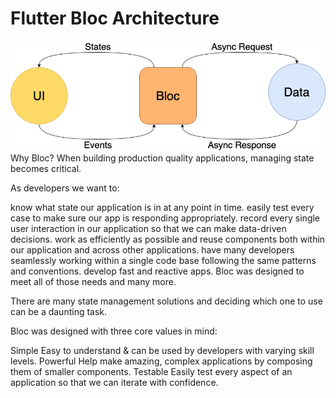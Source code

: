 # Flutter Bloc Architecture 


<img src="https://raw.githubusercontent.com/felangel/bloc/master/docs/assets/bloc_architecture.png" alt="Bloc Architecture" />
Why Bloc?
When building production quality applications, managing state becomes critical.

As developers we want to:

know what state our application is in at any point in time.
easily test every case to make sure our app is responding appropriately.
record every single user interaction in our application so that we can make data-driven decisions.
work as efficiently as possible and reuse components both within our application and across other applications.
have many developers seamlessly working within a single code base following the same patterns and conventions.
develop fast and reactive apps.
Bloc was designed to meet all of those needs and many more.

There are many state management solutions and deciding which one to use can be a daunting task.

Bloc was designed with three core values in mind:

Simple
Easy to understand & can be used by developers with varying skill levels.
Powerful
Help make amazing, complex applications by composing them of smaller components.
Testable
Easily test every aspect of an application so that we can iterate with confidence.
